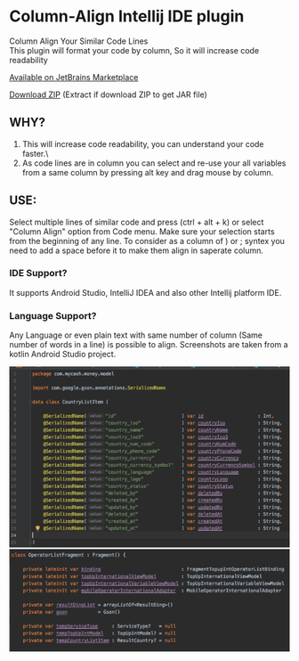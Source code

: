 # Column-Align Intellij IDE plugin
Column Align Your Similar Code Lines\
This plugin will format your code by column, So it will increase code readability


[Available on JetBrains Marketplace](https://plugins.jetbrains.com/plugin/14274)


[Download ZIP](https://raw.githubusercontent.com/TouhidApps/Column-Align/master/download/ColumnAlign.zip) (Extract if download ZIP to get JAR file)


## WHY?
1. This will increase code readability, you can understand your code faster.\
2. As code lines are in column you can select and re-use your all variables from a same column by pressing alt key and drag mouse by column.

## USE: 
Select multiple lines of similar code and press (ctrl + alt + k) or select "Column Align" option from Code menu.
Make sure your selection starts from the beginning of any line. To consider as a column of ) or ; syntex you need to add a space before it to make them align in saperate column.

### IDE Support?
It supports Android Studio, IntelliJ IDEA and also other Intellij platform IDE. 

### Language Support?
Any Language or even plain text with same number of column (Same number of words in a line) is possible to align.
Screenshots are taken from a kotlin Android Studio project.

![Data Class Screenshot](https://raw.githubusercontent.com/TouhidApps/Column-Align/master/img/screenshot_1.png)
![Fragment Class Screenshot](https://raw.githubusercontent.com/TouhidApps/Column-Align/master/img/screenshot_2.png)
